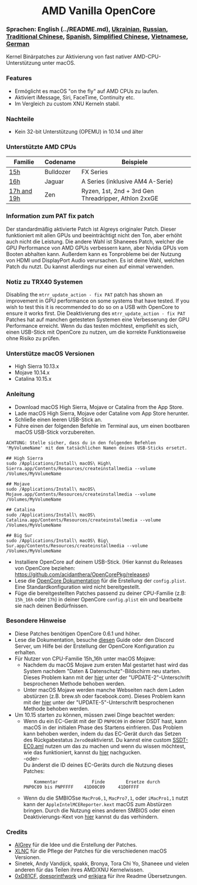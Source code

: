 <span align="center">
<h1>AMD Vanilla OpenCore</h1>
</span>

### Sprachen: English (../README.md), [Ukrainian](languages/README_UA.md), [Russian](languages/README_RUS.md), [Traditional Chinese](languages/README_CHT.md), [Spanish](languages/README_ES.md), [Simplified Chinese](languages/README_CHS.md), [Vietnamese](languages/README_VI.md), [German](ausgewählt)
Kernel Binärpatches zur Aktivierung von fast nativer AMD-CPU-Unterstützung unter macOS.

### Features
- Ermöglicht es macOS "on the fly" auf AMD CPUs zu laufen.
- Aktiviert iMessage, Siri, FaceTime, Continuity etc.
- Im Vergleich zu custom XNU Kerneln stabil.

### Nachteile
- Kein 32-bit Unterstützung (OPEMU) in 10.14 und älter

### Unterstützte AMD CPUs
| Familie | Codename| Beispiele |
|--------|---------|----------|
|   [15h](https://github.com/AMD-OSX/AMD_Vanilla/tree/opencore/15h_16h)  | Bulldozer | FX Series|
|   [16h](https://github.com/AMD-OSX/AMD_Vanilla/tree/opencore/15h_16h)  | Jaguar | A Series (inklusive AM4 A-Serie) |
|   [17h and 19h](https://github.com/AMD-OSX/AMD_Vanilla/tree/opencore/17h_19h) | Zen | Ryzen, 1st, 2nd + 3rd Gen Threadripper, Athlon 2xxGE |<br />

### Information zum PAT fix patch
Der standardmäßig aktivierte Patch ist Algreys originaler Patch. Dieser funktioniert mit allen GPUs und beeinträchtigt nicht den Ton, aber erhöht auch nicht die Leistung.
Die andere Wahl ist Shaneees Patch, welcher die GPU Performance von AMD GPUs verbessern kann, aber Nvidia GPUs vom Booten abhalten kann. Außerdem kann es Tonprobleme bei der Nutzung von HDMI und DisplayPort Audio verursachen.
Es ist deine Wahl, welchen Patch du nutzt. Du kannst allerdings nur einen auf einmal verwenden.

### Notiz zu TRX40 Systemen
Disabling the `mtrr_update_action - fix PAT` patch has shown an improvement in GPU performance on some systems that have tested. If you wish to test this it is recommended to do so on a USB with OpenCore to ensure it works first. 
Die Deaktivierung des `mtrr_update_action - fix PAT` Patches hat auf manchen getesteten Systemen eine Verbesserung der GPU Performance erreicht. Wenn du das testen möchtest, empfiehlt es sich, einen USB-Stick mit OpenCore zu nutzen, um die korrekte Funktionsweise ohne Risiko zu prüfen.

### Unterstütze macOS Versionen
- High Sierra 10.13.x
- Mojave 10.14.x
- Catalina 10.15.x

### Anleitung
- Download macOS High Sierra, Mojave or Catalina from the App Store.
- Lade macOS High Sierra, Mojave oder Cataline vom App Store herunter.
- Schließe einen leeren USB-Stick an.
- Führe einen der folgenden Befehle im Terminal aus, um einen bootbaren macOS USB-Stick vorzubereiten.
```
ACHTUNG: Stelle sicher, dass du in den folgenden Befehlen 'MyVolumeName' mit dem tatsächlichen Namen deines USB-Sticks ersetzt.

## High Sierra
sudo /Applications/Install\ macOS\ High\ Sierra.app/Contents/Resources/createinstallmedia --volume /Volumes/MyVolumeName

## Mojave
sudo /Applications/Install\ macOS\ Mojave.app/Contents/Resources/createinstallmedia --volume /Volumes/MyVolumeName

## Catalina
sudo /Applications/Install\ macOS\ Catalina.app/Contents/Resources/createinstallmedia --volume /Volumes/MyVolumeName

## Big Sur
sudo /Applications/Install\ macOS\ Big\ Sur.app/Contents/Resources/createinstallmedia --volume /Volumes/MyVolumeName
```
- Installiere OpenCore auf deinem USB-Stick. (Hier kannst du Releases von OpenCore beziehen: https://github.com/acidanthera/OpenCorePkg/releases)
- Lese die [OpenCore Dokumentation](https://github.com/acidanthera/OpenCorePkg/blob/master/Docs/Configuration.pdf) für die Erstellung der `config.plist`. Eine Standardkonfiguration wird nicht bereitgestellt.
- Füge die bereitgestellten Patches passend zu deiner CPU-Familie (z.B: `15h_16h` oder `17h`) in deiner OpenCore `config.plist` ein und bearbeite sie nach deinen Bedürfnissen.

### Besondere Hinweise
- Diese Patches benötigen OpenCore 0.6.1 und höher.
- Lese die Dokumentation, besuche [diesen](https://dortania.github.io/OpenCore-Install-Guide/) Guide oder den Discord Server, um Hilfe bei der Erstellung der OpenCore Konfiguration zu erhalten.
- Für Nutzer von CPU-Familie 15h_16h unter macOS Mojave:
  - Nachdem du macOS Mojave zum ersten Mal gestartet hast wird das System nachdem "Daten & Datenschutz"-Bildschirm neu starten. Dieses Problem kann mit der [hier](https://www.insanelymac.com/forum/topic/335877-amd-mojave-kernel-development-and-testing/?do=findComment&comment=2658085) unter der "UPDATE-2"-Unterschrift besprochenen Methode behoben werden.
  - Unter macOS Mojave werden manche Webseiten nach dem Laden abstürzen (z.B. brew.sh oder facebook.com). Dieses Problem kann mit der [hier](https://www.insanelymac.com/forum/topic/335877-amd-mojave-kernel-development-and-testing/?do=findComment&comment=2661857) unter der "UPDATE-5"-Unterschrift besprochenen Methode behoben werden.
- Um 10.15 starten zu können, müssen zwei Dinge beachtet werden:
  - Wenn du ein EC-Gerät mit der ID `PNP0C09` in deiner DSDT hast, kann macOS in der initialen Phase des Startens einfrieren. Das Problem kann behoben werden, indem du das EC-Gerät durch das Setzen des Rückgabestatus `Zero`deaktivierst. Du kannst eine custom [SSDT-EC0.aml](./Extra/SSDT-EC0.aml) nutzen um das zu machen und wenn du wissen möchtest, wie das funktioniert, kannst du [hier](https://github.com/acidanthera/OpenCorePkg/blob/5e020bb06b33f12fa8b404cc3d1effaa5fbc00ea/Docs/AcpiSamples/SSDT-EC.dsl#L33) nachgucken. <br> -oder- <br> Du änderst die ID deines EC-Geräts durch die Nutzung dieses Patches:
    ```
        Kommentar             Finde        Ersetze durch
    PNP0C09 bis PNPFFFF    41D00C09     41D0FFFF
    ```
  - Wenn du die SMBIOSse `MacPro6,1`, `MacPro7,1`, oder `iMacPro1,1` nutzt kann der `AppleIntelMCEReporter.kext` macOS zum Abstürzen bringen. Durch die Nutzung eines anderen SMBIOS oder einen Deaktivierungs-Kext von [hier](./Extra/) kannst du das verhindern.

### Credits
- [AlGrey](https://github.com/AlGreyy) für die Idee und die Erstellung der Patches.
- [XLNC](https://github.com/XLNCs) für die Pflege der Patches für die verschiedenen macOS Versionen.
- Sinetek, Andy Vandijck, spakk, Bronya, Tora Chi Yo, Shaneee und vielen anderen für das Teilen ihres AMD/XNU Kernelwissen.
- [0xD81CF](https://github.com/0xD81CF), [doesprintfwork](https://github.com/doesprintfwork) und [erikjara](https://github.com/erikjara) für ihre Readme Übersetzungen.
